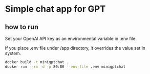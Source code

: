 # Simple chat app for GPT

## how to run

Set your OpenAI API key as an environmental variable in .env file.

If you place .env file under /app directory, it overrides the value set in system.

```sh
docker build -t minigptchat .
docker run --rm -d -p 80:80 --env-file .env minigptchat
```
